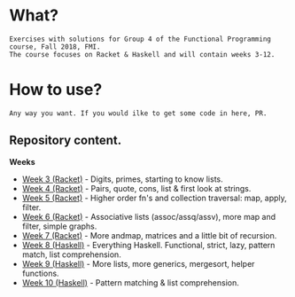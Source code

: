 # What?

    Exercises with solutions for Group 4 of the Functional Programming course, Fall 2018, FMI.
    The course focuses on Racket & Haskell and will contain weeks 3-12.

# How to use?

    Any way you want. If you would ilke to get some code in here, PR.

## Repository content.

**Weeks**

- [Week 3 (Racket)](https://github.com/bbsbb/fmi-fp-2018-group4/tree/master/week-3) - Digits, primes, starting to know lists.
- [Week 4 (Racket)](https://github.com/bbsbb/fmi-fp-2018-group4/tree/master/week-4) - Pairs, quote, cons, list & first look at strings.
- [Week 5 (Racket)](https://github.com/bbsbb/fmi-fp-2018-group4/tree/master/week-5) - Higher order fn's and collection traversal: map, apply, filter.
- [Week 6 (Racket)](https://github.com/bbsbb/fmi-fp-2018-group4/tree/master/week-6) - Associative lists (assoc/assq/assv), more map and filter, simple graphs.
- [Week 7 (Racket)](https://github.com/bbsbb/fmi-fp-2018-group4/tree/master/week-7) - More andmap, matrices and a little bit of recursion.
- [Week 8 (Haskell)](https://github.com/bbsbb/fmi-fp-2018-group4/tree/master/week-8) - Everything Haskell. Functional, strict, lazy, pattern match, list comprehension.
- [Week 9 (Haskell)](https://github.com/bbsbb/fmi-fp-2018-group4/tree/master/week-9) - More lists, more generics, mergesort, helper functions.
- [Week 10 (Haskell)](https://github.com/bbsbb/fmi-fp-2018-group4/tree/master/week-9) - Pattern matching & list comprehension.
